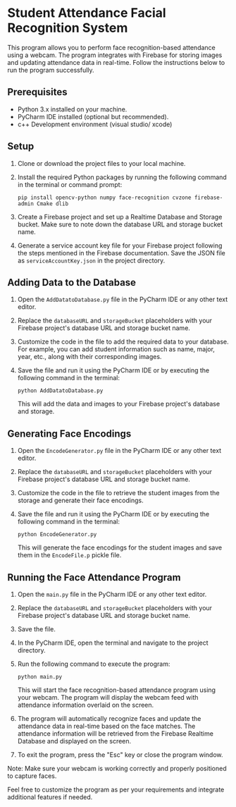 # Student Attendance Facial Recognition System

This program allows you to perform face recognition-based attendance using a webcam. The program integrates with Firebase for storing images and updating attendance data in real-time. Follow the instructions below to run the program successfully.

## Prerequisites

- Python 3.x installed on your machine.
- PyCharm IDE installed (optional but recommended).
- c++ Development environment (visual studio/ xcode)

## Setup

1. Clone or download the project files to your local machine.
2. Install the required Python packages by running the following command in the terminal or command prompt:

   ```
   pip install opencv-python numpy face-recognition cvzone firebase-admin Cmake dlib
   ```

3. Create a Firebase project and set up a Realtime Database and Storage bucket. Make sure to note down the database URL and storage bucket name.

4. Generate a service account key file for your Firebase project following the steps mentioned in the Firebase documentation. Save the JSON file as `serviceAccountKey.json` in the project directory.

## Adding Data to the Database

1. Open the `AddDatatoDatabase.py` file in the PyCharm IDE or any other text editor.
2. Replace the `databaseURL` and `storageBucket` placeholders with your Firebase project's database URL and storage bucket name.
3. Customize the code in the file to add the required data to your database. For example, you can add student information such as name, major, year, etc., along with their corresponding images.
4. Save the file and run it using the PyCharm IDE or by executing the following command in the terminal:

   ```
   python AddDatatoDatabase.py
   ```

   This will add the data and images to your Firebase project's database and storage.

## Generating Face Encodings

1. Open the `EncodeGenerator.py` file in the PyCharm IDE or any other text editor.
2. Replace the `databaseURL` and `storageBucket` placeholders with your Firebase project's database URL and storage bucket name.
3. Customize the code in the file to retrieve the student images from the storage and generate their face encodings.
4. Save the file and run it using the PyCharm IDE or by executing the following command in the terminal:

   ```
   python EncodeGenerator.py
   ```

   This will generate the face encodings for the student images and save them in the `EncodeFile.p` pickle file.

## Running the Face Attendance Program

1. Open the `main.py` file in the PyCharm IDE or any other text editor.
2. Replace the `databaseURL` and `storageBucket` placeholders with your Firebase project's database URL and storage bucket name.
3. Save the file.
4. In the PyCharm IDE, open the terminal and navigate to the project directory.
5. Run the following command to execute the program:

   ```
   python main.py
   ```

   This will start the face recognition-based attendance program using your webcam. The program will display the webcam feed with attendance information overlaid on the screen.

6. The program will automatically recognize faces and update the attendance data in real-time based on the face matches. The attendance information will be retrieved from the Firebase Realtime Database and displayed on the screen.

7. To exit the program, press the "Esc" key or close the program window.

Note: Make sure your webcam is working correctly and properly positioned to capture faces.

Feel free to customize the program as per your requirements and integrate additional features if needed.
